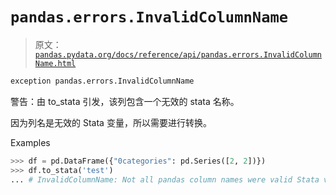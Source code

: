 # `pandas.errors.InvalidColumnName`

> 原文：[`pandas.pydata.org/docs/reference/api/pandas.errors.InvalidColumnName.html`](https://pandas.pydata.org/docs/reference/api/pandas.errors.InvalidColumnName.html)

```py
exception pandas.errors.InvalidColumnName
```

警告：由 to_stata 引发，该列包含一个无效的 stata 名称。

因为列名是无效的 Stata 变量，所以需要进行转换。

Examples

```py
>>> df = pd.DataFrame({"0categories": pd.Series([2, 2])})
>>> df.to_stata('test') 
... # InvalidColumnName: Not all pandas column names were valid Stata variable... 
```
